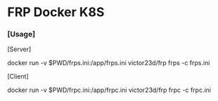 # FRP Docker K8S

### [Usage]

[Server]

docker run -v $PWD/frps.ini:/app/frps.ini victor23d/frp frps -c frps.ini

[Client]

docker run -v $PWD/frpc.ini:/app/frpc.ini victor23d/frp frpc -c frpc.ini
